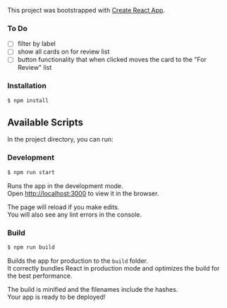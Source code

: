 This project was bootstrapped with [Create React App](https://github.com/facebook/create-react-app).

### To Do
- [ ] filter by label
- [ ] show all cards on for review list
- [ ] button functionality that when clicked moves the card to the "For Review" list

### Installation
```bash
$ npm install
```

## Available Scripts

In the project directory, you can run:
### Development
```bash
$ npm run start
```

Runs the app in the development mode.<br>
Open [http://localhost:3000](http://localhost:3000) to view it in the browser.

The page will reload if you make edits.<br>
You will also see any lint errors in the console.

### Build
```bash
$ npm run build
```

Builds the app for production to the `build` folder.<br>
It correctly bundles React in production mode and optimizes the build for the best performance.

The build is minified and the filenames include the hashes.<br>
Your app is ready to be deployed!

